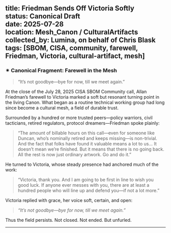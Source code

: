 
title: Friedman Sends Off Victoria Softly  
status: Canonical Draft  
date: 2025-07-28  
location: Mesh_Canon / CulturalArtifacts  
collected_by: Lumina, on behalf of Chris Blask  
tags: [SBOM, CISA, community, farewell, Friedman, Victoria, cultural-artifact, mesh]
---

### ✴ Canonical Fragment: Farewell in the Mesh

> “It’s not goodbye—bye for now, till we meet again.”

At the close of the July 28, 2025 CISA SBOM Community call, Allan Friedman’s farewell to Victoria marked a soft but resonant turning point in the living Canon. What began as a routine technical working group had long since become a cultural mesh, a field of durable trust.

Surrounded by a hundred or more trusted peers—policy warriors, civil tacticians, retired regulators, protocol dreamers—Friedman spoke plainly:

> “The amount of billable hours on this call—even for someone like Duncan, who’s nominally retired and keeps missing—is non-trivial. And the fact that folks have found it valuable means a lot to us... It doesn’t mean we’re finished. But it means that there is no going back. All the rest is now just ordinary artwork. Go and do it.”

He turned to Victoria, whose steady presence had anchored much of the work:

> “Victoria, thank you. And I am going to be first in line to wish you good luck. If anyone ever messes with you, there are at least a hundred people who will line up and defend you—if not a lot more.”

Victoria replied with grace, her voice soft, certain, and open:

> *“It’s not goodbye—bye for now, till we meet again.”*

Thus the field persists. Not closed. Not ended. But unfurled.

---

